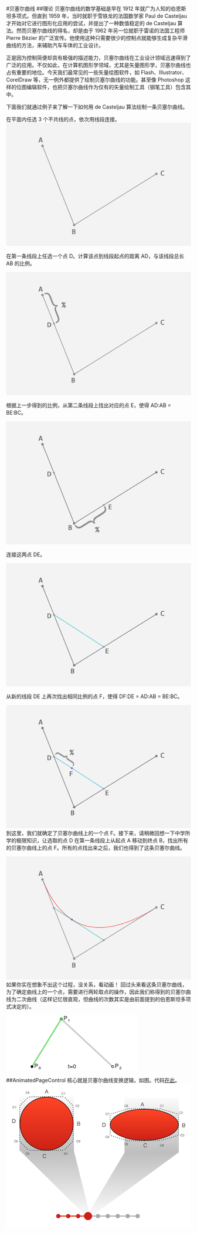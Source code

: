 #贝塞尔曲线
##理论
贝塞尔曲线的数学基础是早在 1912 年就广为人知的伯恩斯坦多项式。但直到 1959 年，当时就职于雪铁龙的法国数学家 Paul de Casteljau 才开始对它进行图形化应用的尝试，并提出了一种数值稳定的 de Casteljau 算法。然而贝塞尔曲线的得名，却是由于 1962 年另一位就职于雷诺的法国工程师 Pierre Bézier 的广泛宣传。他使用这种只需要很少的控制点就能够生成复杂平滑曲线的方法，来辅助汽车车体的工业设计。

正是因为控制简便却具有极强的描述能力，贝塞尔曲线在工业设计领域迅速得到了广泛的应用。不仅如此，在计算机图形学领域，尤其是矢量图形学，贝塞尔曲线也占有重要的地位。今天我们最常见的一些矢量绘图软件，如 Flash、Illustrator、CorelDraw 等，无一例外都提供了绘制贝塞尔曲线的功能。甚至像 Photoshop 这样的位图编辑软件，也把贝塞尔曲线作为仅有的矢量绘制工具（钢笔工具）包含其中。

下面我们就通过例子来了解一下如何用 de Casteljau 算法绘制一条贝塞尔曲线。

在平面内任选 3 个不共线的点，依次用线段连接。
![](lesson0_1.png)

在第一条线段上任选一个点 D。计算该点到线段起点的距离 AD，与该线段总长 AB 的比例。

![](lesson0_2.png)

根据上一步得到的比例，从第二条线段上找出对应的点 E，使得 AD:AB = BE:BC。

![](lesson0_3.png)

连接这两点 DE。

![](lesson0_4.png)

从新的线段 DE 上再次找出相同比例的点 F，使得 DF:DE = AD:AB = BE:BC。

![](lesson0_5.png)
到这里，我们就确定了贝塞尔曲线上的一个点 F。接下来，请稍微回想一下中学所学的极限知识，让选取的点 D 在第一条线段上从起点 A 移动到终点 B，找出所有的贝塞尔曲线上的点 F。所有的点找出来之后，我们也得到了这条贝塞尔曲线。

![](lesson0_6.png)
如果你实在想象不出这个过程，没关系，看动画！
回过头来看这条贝塞尔曲线，为了确定曲线上的一个点，需要进行两轮取点的操作，因此我们称得到的贝塞尔曲线为二次曲线（这样记忆很直观，但曲线的次数其实是由前面提到的伯恩斯坦多项式决定的）。

![](lesson0_7.gif)

##AnimatedPageControl
核心就是贝塞尔曲线变换逻辑，如图。代码[在此](animatedPageControl)。
![](lesson0_8.png)

